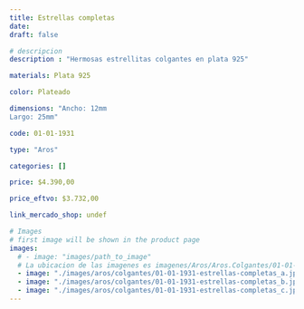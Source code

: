 ```yaml
---
title: Estrellas completas
date: 
draft: false

# descripcion
description : "Hermosas estrellitas colgantes en plata 925"

materials: Plata 925

color: Plateado

dimensions: "Ancho: 12mm 
Largo: 25mm"

code: 01-01-1931

type: "Aros"

categories: []

price: $4.390,00

price_eftvo: $3.732,00

link_mercado_shop: undef

# Images
# first image will be shown in the product page
images:
  # - image: "images/path_to_image"
  # La ubicacion de las imagenes es imagenes/Aros/Aros.Colgantes/01-01-1931-estrellas-completas
  - image: "./images/aros/colgantes/01-01-1931-estrellas-completas_a.jpg"
  - image: "./images/aros/colgantes/01-01-1931-estrellas-completas_b.jpg"
  - image: "./images/aros/colgantes/01-01-1931-estrellas-completas_c.jpg"
---
```

